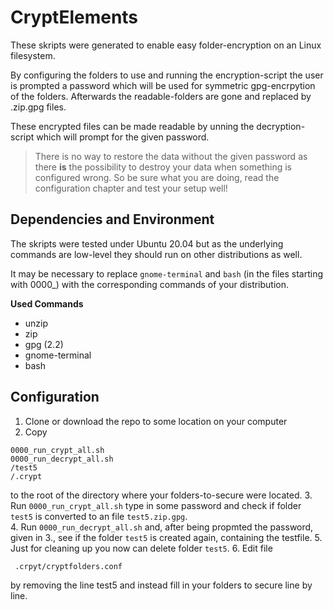# CryptElements

These skripts were generated to enable easy folder-encryption on an Linux filesystem.

By configuring the folders to use and running the encryption-script the user is prompted a password which will be used for symmetric gpg-encrpytion of the folders. Afterwards the readable-folders are gone and replaced by <foldername>.zip.gpg files. 

These encrypted files can be made readable by unning the decryption-script which will prompt for the given password.
  
> There is no way to restore the data without the given password as there **is** the possibility to destroy your data when something is configured wrong. So be sure what you are doing, read the configuration chapter and test your setup well!
  

## Dependencies and Environment

The skripts were tested under Ubuntu 20.04 but as the underlying commands are low-level they should run on other distributions as well.
  
It may be necessary to replace `gnome-terminal` and `bash` (in the files starting with 0000_) with the corresponding commands of your distribution.

**Used Commands**
- unzip
- zip
- gpg (2.2)
- gnome-terminal
- bash

## Configuration

1. Clone or download the repo to some location on your computer
2. Copy
  ```
  0000_run_crypt_all.sh
  0000_run_decrypt_all.sh
  /test5
  /.crypt
  ```
  to the root of the directory where your folders-to-secure were located.
3. Run `0000_run_crypt_all.sh` type in some password and check if folder `test5` is converted to an file `test5.zip.gpg`.  
4. Run `0000_run_decrypt_all.sh` and, after being propmted the password, given in 3., see if the folder `test5` is created again, containing the testfile.
5. Just for cleaning up you now can delete folder `test5`.
6. Edit file 
  ```
   .crpyt/cryptfolders.conf
  ```
  by removing the line test5 and instead fill in your folders to secure line by line.
  
